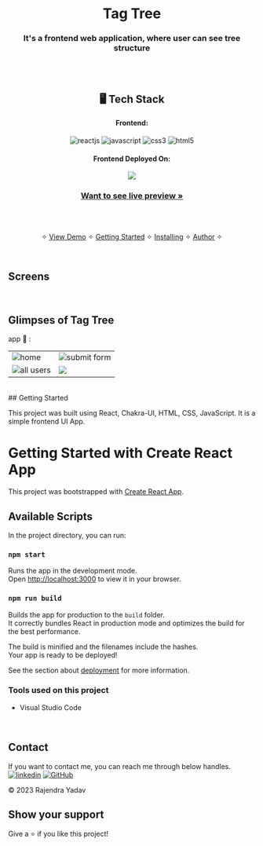 <h1 align="center">Tag Tree</h1>

<h3 align="center">It's a frontend web application, where user can see tree structure</h3>

<br />

<br /> 
<h2 align="center">🖥️ Tech Stack</h2>

<h4 align="center">Frontend:</h4>

<p align="center">
  <img src="https://img.shields.io/badge/React-20232A?style=for-the-badge&logo=react&logoColor=61DAFB" alt="reactjs" />
 
  <img src="https://img.shields.io/badge/JavaScript-323330?style=for-the-badge&logo=javascript&logoColor=F7DF1E" alt="javascript" />
  <img src="https://img.shields.io/badge/CSS3-1572B6?style=for-the-badge&logo=css3&logoColor=white" alt="css3" />
  <img src="https://img.shields.io/badge/HTML5-E34F26?style=for-the-badge&logo=html5&logoColor=white" alt="html5" />
</p>

<h4 align="center">Frontend Deployed On:</h4>
<p align="center">
  <img src="https://img.shields.io/badge/Vercel-000000?style=for-the-badge&logo=vercel&logoColor=white" />
</p>

<h3 align="center"><a href="https://tag-tree-view.vercel.app/"><strong>Want to see live preview »</strong></a></h3>

<br />

<p align="center">
  <br />&#10023;
  <a href="https://tag-tree-view.vercel.app/">View Demo</a> &#10023;
  <a href="#Getting-Started">Getting Started</a> &#10023; 
  <a href="#Install">Installing</a> &#10023;
  <a href="#Contact">Author</a> &#10023;
</p>

<br />

## Screens 
<br />

## Glimpses of Tag Tree
app 🙈 :
<table>
  <tr>
    <td><img src="https://github.com/R-Yaduvanshi/aimonk_tree/assets/100795038/ca1a2225-8392-499c-9595-6af2e445bc9d"   alt="home" /></td>
    <td><img  src="https://github.com/R-Yaduvanshi/aimonk_tree/assets/100795038/90f76df3-3954-4c22-a181-b7fe9ea7f482" alt="submit form" /></td>
  </tr>
  <tr>
    <td><img src="https://github.com/R-Yaduvanshi/aimonk_tree/assets/100795038/09bca790-d76f-418c-8f9a-8fd4813743d4"   alt="all users" /></td>
    <td><img src="https://github.com/R-Yaduvanshi/aimonk_tree/assets/100795038/f6f036be-a651-41c0-a330-ab83ef3e468b"/></td>
  </tr>
</table>

<br />
## Getting Started

This project was built using React, Chakra-UI, HTML, CSS, JavaScript. It is a simple frontend UI App.

# Getting Started with Create React App

This project was bootstrapped with [Create React App](https://github.com/facebook/create-react-app).

## Available Scripts

In the project directory, you can run:

### `npm start`

Runs the app in the development mode.\
Open [http://localhost:3000](http://localhost:3000) to view it in your browser.

### `npm run build`

Builds the app for production to the `build` folder.\
It correctly bundles React in production mode and optimizes the build for the best performance.

The build is minified and the filenames include the hashes.\
Your app is ready to be deployed!

See the section about [deployment](https://facebook.github.io/create-react-app/docs/deployment) for more information.

### Tools used on this project

- Visual Studio Code

<br />

## Contact

If you want to contact me, you can reach me through below handles. <br />
[![linkedin](https://img.shields.io/badge/Rajendra_Yadav-0077B5?style=for-the-badge&logo=linkedin&logoColor=white)](https://www.linkedin.com/in/r-yadav/)
[![GitHub](https://img.shields.io/badge/Rajendra_Yadav-20232A?style=for-the-badge&logo=Github&logoColor=white)](https://github.com/r-yaduvanshi)

© 2023 Rajendra Yadav

## Show your support

Give a ⭐️ if you like this project!
